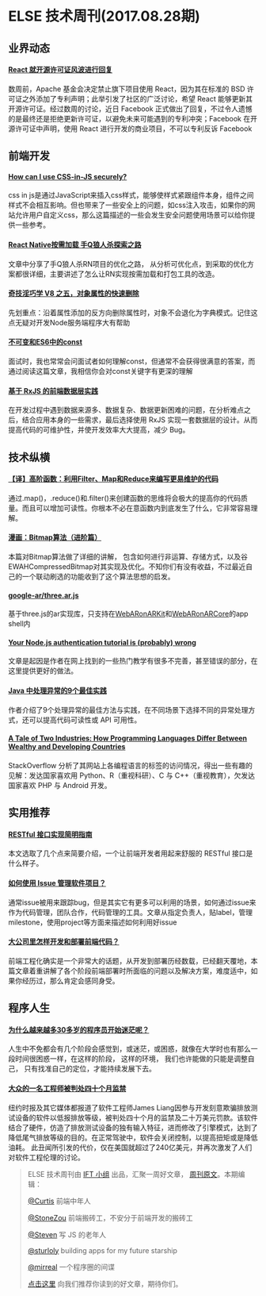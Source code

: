 # ELSE 技术周刊(2017.08.28期)

## 业界动态
#### [React 就开源许可证风波进行回复](https://code.facebook.com/posts/112130496157735/explaining-react-s-license/)
数周前，Apache 基金会决定禁止旗下项目使用 React，因为其在标准的 BSD 许可证之外添加了专利声明；此举引发了社区的广泛讨论，希望 React 能够更新其开源许可证。经过数周的讨论，近日 Facebook 正式做出了回复，不过令人遗憾的是最终还是拒绝更新许可证，以避免未来可能遇到的专利冲突；Facebook 在开源许可证中声明，使用 React 进行开发的商业项目，不可以专利反诉 Facebook 

## 前端开发
#### [How can I use CSS-in-JS securely?](https://reactarmory.com/answers/how-can-i-use-css-in-js-securely?utm_campaign=React%2BNewsletter&utm_medium=web&utm_source=React_Newsletter_83)
css in js是通过JavaScript来插入css样式，能够使样式紧跟组件本身，组件之间样式不会相互影响。但也带来了一些安全上的问题，如css注入攻击，如果你的网站允许用户自定义css，那么这篇描述的一些会发生安全问题使用场景可以给你提供一些参考。

#### [React Native按需加载 手Q狼人杀探索之路](https://mp.weixin.qq.com/s/mUzq4NaBHeF3T-NStLzuRw?utm_source=tuicool&utm_medium=referral)
文章中分享了手Q狼人杀RN项目的优化之路， 从分析可优化点，到采取的优化方案都很详细，主要讲述了怎么让RN实现按需加载和打包工具的改造。

#### [奇技淫巧学 V8 之五，对象属性的快速删除](https://zhuanlan.zhihu.com/p/28872382)
先划重点：沿着属性添加的反方向删除属性时，对象不会退化为字典模式。记住这点无疑对开发Node服务端程序大有帮助

#### [不可变和ES6中的const](https://mathiasbynens.be/notes/es6-const)
面试时，我也常常会问面试者如何理解const，但通常不会获得很满意的答案，而通过阅读这篇文章，我相信你会对const关键字有更深的理解

#### [基于 RxJS 的前端数据层实践](http://blog.daocloud.io/edu170831/)
在开发过程中遇到数据来源多、数据复杂、数据更新困难的问题，在分析难点之后，结合应用本身的一些需求，最后选择使用 RxJS 实现一套数据层的设计。从而提高代码的可维护性，并使开发效率大大提高，减少 Bug。


## 技术纵横
#### [【译】高阶函数：利用Filter、Map和Reduce来编写更易维护的代码](https://segmentfault.com/a/1190000010915182)
通过.map()，.reduce()和.filter()来创建函数的思维将会极大的提高你的代码质量。而且可以增加可读性。你根本不必在意函数内到底发生了什么，它非常容易理解。

#### [漫画：Bitmap算法（进阶篇）](https://mp.weixin.qq.com/s?__biz=MzI1MTIzMzI2MA==&mid=2650561333&idx=1&sn=654c214c204c708e7a9d559cec12c69e&chksm=f1feedb6c68964a0add2fa32ce209c59e344aa93fc6fd3682875e42f215e13eac83f4ff08682&mpshare=1&scene=1&srcid=0902sws7MZ38OnL7FLWwEp1t&pass_ticket=0tMb1E4vO%2BT76iUr7883dnSnLf2Hfdk0UhZIoWi75L5zuY4bcnToPVbr5IZKt0ot#rd)
本篇对Bitmap算法做了详细的讲解， 包含如何进行非运算、存储方式，以及谷 EWAHCompressedBitmap对其实现及优化。不知你们有没有收益，不过最近自己的一个联动刷选的功能收到了这个算法思想的启发。

#### [google-ar/three.ar.js](https://github.com/google-ar/three.ar.js)
基于three.js的ar实现库，只支持在[WebARonARKit](https://github.com/google-ar/WebARonARKit)和[WebARonARCore](https://github.com/google-ar/WebARonARCore)的app shell内

#### [Your Node.js authentication tutorial is (probably) wrong](https://hackernoon.com/your-node-js-authentication-tutorial-is-wrong-f1a3bf831a46)
文章是起因是作者在网上找到的一些热门教学有很多不完善，甚至错误的部分，在这里提供更好的做法。

#### [Java 中处理异常的9个最佳实践](http://geek.csdn.net/news/detail/233416)
作者介绍了9个处理异常的最佳方法与实践，在不同场景下选择不同的异常处理方式，还可以提高代码可读性或 API 可用性。

#### [A Tale of Two Industries: How Programming Languages Differ Between Wealthy and Developing Countries](https://stackoverflow.blog/2017/08/29/tale-two-industries-programming-languages-differ-wealthy-developing-countries/)
StackOverflow 分析了其网站上各编程语言的标签的访问情况，得出一些有趣的见解：发达国家喜欢用 Python、R（重视科研）、C 与 C++（重视教育），欠发达国家喜欢 PHP 与 Android 开发。

## 实用推荐
#### [RESTful 接口实现简明指南](https://zhuanlan.zhihu.com/p/28674721)
本文选取了几个点来简要介绍，一个让前端开发者用起来舒服的 RESTful 接口是什么样子。

#### [如何使用 Issue 管理软件项目？](http://www.ruanyifeng.com/blog/2017/08/issue.html)
通常issue被用来跟踪bug，但是其实它有更多可以利用的场景，如何通过issue来作为代码管理，团队合作，代码管理的工具。文章从指定负责人，贴label，管理milestone，使用project等方面来描述如何利用好issue

#### [大公司里怎样开发和部署前端代码？](http://mp.weixin.qq.com/s/7Jr-7qBhZPNTBldPEWwQbg)
前端工程化确实是一个非常大的话题，从开发到部署历经数载，已经翻天覆地，本篇文章着重讲解了各个阶段前端部署时所面临的问题以及解决方案，难度适中，如果你经历过，那么肯定会感同身受。

## 程序人生
#### [为什么越来越多30多岁的程序员开始迷茫呢？](http://mp.weixin.qq.com/s/3Gktlz-cRlN2sXrQKJEAAw)
人生中不免都会有几个阶段会感觉到，或迷茫，或困惑，就像在大学时也有那么一段时间很困惑一样，在这样的阶段， 这样的环境， 我们也许能做的只能是调整自己， 只有找准自己的定位，才能持续发展下去。

#### [大众的一名工程师被判处四十个月监禁](http://www.infoq.com/cn/news/2017/08/volkswagen-engineer-sentence)
纽约时报及其它媒体都报道了软件工程师James Liang因参与开发刻意欺骗排放测试设备的软件以低报排放等级，被判处四十个月的监禁及二十万美元罚款。该软件结合了硬件，仿造了排放测试设备的独有输入特征，进而修改了引擎模式，达到了降低尾气排放等级的目的。在正常驾驶中，软件会关闭控制，以提高扭矩或是降低油耗。
此丑闻所引发的代价，仅在美国就超过了240亿美元，并再次激发了人们对软件工程伦理的讨论。


> ELSE 技术周刊由 [IFT 小组](https://github.com/CtripFE) 出品，汇聚一周好文章， [周刊原文](https://zhuanlan.zhihu.com/p/28835231)。本期编辑：
>
> [@Curtis](https://github.com/CurtisCBS) 前端中年人
>
> [@StoneZou](https://github.com/stoneyong) 前端搬砖工，不安分于前端开发的搬砖工
>
> [@Steven](https://github.com/StevenX911) 写 JS 的老年人
>
> [@sturloly](https://github.com/sturloly) building apps for my future starship
>
> [@mirreal](https://github.com/mirreal) 一个程序圈的间谍
>
> [点击这里](https://github.com/CtripFE/fe-weekly/issues) 向我们推荐你读到的好文章，期待你们。